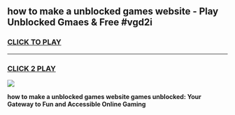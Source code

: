 
## how to make a unblocked games website - Play Unblocked Gmaes & Free #vgd2i
<h3>
<a href="https://news.freeplayer.one?title=how_to_make_a_unblocked_games_website&ref=03M">CLICK TO PLAY</a></h3>
<hr>

<h3>
<a href="https://news.freeplayer.one?title=how_to_make_a_unblocked_games_website&ref=03M">CLICK 2 PLAY</a>
  
</h3>

<a href="https://news.freeplayer.one?title=how_to_make_a_unblocked_games_website&ref=03M"><img src="https://clearcache.store/games.png"></a>


**how to make a unblocked games website games unblocked: Your Gateway to Fun and Accessible Online Gaming**

